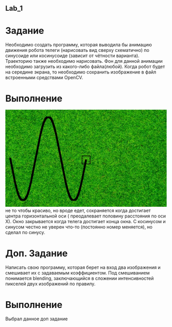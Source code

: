 ## Lab_1
# Задание
Необходимо создать программу, которая выводила бы анимацию движения робота телеги (нарисовать вид сверху схематично) по синусоиде или косинусоиде (зависит от чётности варианта). Траекторию также необходимо нарисовать. Фон для данной анимации необходимо загрузить из какого-либо файла(любой). Когда робот будет на середине экрана, то необходимо сохранить изображение в файл встроенными средствами OpenCV.
# Выполнение 
![1](task_1/res.jpg "1")
не то чтобы красиво, но вроде едет, сохраняется когда достигает центра горизонтальной оси ( преодалевает половину расстояния по оси Х). Окно закрывается когда телега достигает конца окна. С косинусом и синусом честно не уверен что-то (постоянно номер меняется), но сделал по синусу.

# Доп. Задание
Написать свою программу, которая берет на вход два изображения и смешивает их с задаваемым коэффициентом. Под смешиванием понимается blending, заключающийся в сложении интенсивностей пикселей двух изображений по правилу.

# Выполнение 
Выбрал данное доп задание 
 

